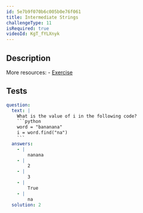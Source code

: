 ```yaml
---
id: 5e7b9f070b6c005b0e76f061
title: Intermediate Strings
challengeType: 11
isRequired: true
videoId: KgT_fYLXnyk
---
```


## Description
<section id='description'>
More resources:
- <a href="https://www.youtube.com/watch?v=1bSqHot-KwE" target='_blank'>Exercise</a>
</section>

## Tests
<section id='tests'>

```yml
question:
  text: |
    What is the value of i in the following code?
    ```python
    word = "bananana"
    i = word.find("na")
    ```
  answers:
    - |
        nanana
    - |
        2
    - |
        3
    - |
        True
    - |
        na
  solution: 2
```

</section>
